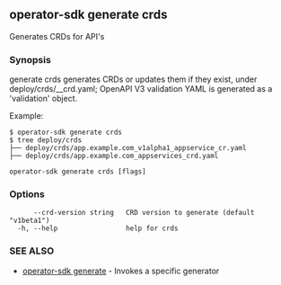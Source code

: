 ## operator-sdk generate crds

Generates CRDs for API's

### Synopsis

generate crds generates CRDs or updates them if they exist,
under deploy/crds/<full group>_<resource>_crd.yaml; OpenAPI
V3 validation YAML is generated as a 'validation' object.

Example:

	$ operator-sdk generate crds
	$ tree deploy/crds
	├── deploy/crds/app.example.com_v1alpha1_appservice_cr.yaml
	├── deploy/crds/app.example.com_appservices_crd.yaml


```
operator-sdk generate crds [flags]
```

### Options

```
      --crd-version string   CRD version to generate (default "v1beta1")
  -h, --help                 help for crds
```

### SEE ALSO

* [operator-sdk generate](operator-sdk_generate.md)	 - Invokes a specific generator

